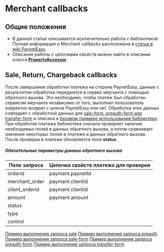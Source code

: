 # Merchant callbacks

## Общие положения

* В данной статье описывается исключительно работа с библиотекой. Полная информация о Merchant callbacks расположена в [статье в wiki PaynetEasy](http://wiki.payneteasy.com/index.php/PnE:Merchant_Callbacks).
* Описание работы с цепочками свойств можно найти в описании класса **[PropertyAccessor](../library-internals/03-property-accessor.md)**

## <a name="main-callbacks"></a> Sale, Return, Chargeback callbacks

После завершения обработки платежа на стороне PaynetEasy, данные с результатом обработки передаются в сервис мерчанта с помощью обратного вызова. Это необходимо, чтобы платеж был обработан сервисом мерчанта независимо от того, выполнил пользователь корректно возврат с шлюза PaynetEasy или нет. Обработка этих данных совпадает с обработкой данных для [sale-form, preauth-form или transfer-form](05-payment-form-integration.md) и описана в [базовом примере использования библиотеки](../00-basic-tutorial.md#stage_2).
При обработке платежа библиотека сначала проверяет наличие необходимых полей в данных обратного вызова, а потом сравнивает значения некоторых полей в платеже и данных обратного вызова. После проверки в платеже обновляется поле **status**.

##### Обязательные параметры данных обратного вызова

Поле запроса        |Цепочка свойств платежа для проверки
--------------------|---------------------------------------
orderid             |payment.paynetId
merchant_order      |payment.clientId
client_orderid      |payment.clientId
amount              |payment.amount
status              |
type                |
control             |

[Пример выполнения запроса sale](../../example/sale.php#L102)
[Пример выполнения запроса preauth](../../example/preauth.php#L102)
[Пример выполнения запроса sale-form](../../example/sale-form.php#L81)
[Пример выполнения запроса preauth-form](../../example/preauth-form.php#81)
[Пример выполнения запроса transfer-form](../../example/transfer-form.php#81)
